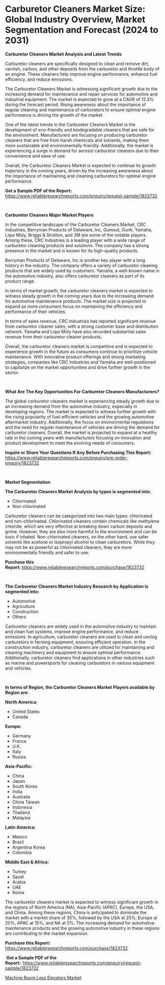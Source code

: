 <p><h1>Carburetor Cleaners Market Size: Global Industry Overview, Market Segmentation and Forecast (2024 to 2031)</h1></p><p><strong>Carburetor Cleaners Market Analysis and Latest Trends</strong></p>
<p><p>Carburetor cleaners are specifically designed to clean and remove dirt, varnish, carbon, and other deposits from the carburetor and throttle body of an engine. These cleaners help improve engine performance, enhance fuel efficiency, and reduce emissions.</p><p>The Carburetor Cleaners Market is witnessing significant growth due to the increasing demand for maintenance and repair services for automotive and industrial equipment. The market is expected to grow at a CAGR of 12.3% during the forecast period. Rising awareness about the importance of regular cleaning and maintenance of carburetors to ensure optimal engine performance is driving the growth of the market.</p><p>One of the latest trends in the Carburetor Cleaners Market is the development of eco-friendly and biodegradable cleaners that are safe for the environment. Manufacturers are focusing on producing carburetor cleaners that are free from harsh chemicals and solvents, making them more sustainable and environmentally friendly. Additionally, the market is experiencing a surge in demand for aerosol carburetor cleaners due to their convenience and ease of use.</p><p>Overall, the Carburetor Cleaners Market is expected to continue its growth trajectory in the coming years, driven by the increasing awareness about the importance of maintaining and cleaning carburetors for optimal engine performance.</p></p>
<p><strong>Get a Sample PDF of the Report:&nbsp;</strong> <a href="https://www.reliableresearchreports.com/enquiry/request-sample/1823732">https://www.reliableresearchreports.com/enquiry/request-sample/1823732</a></p>
<p>&nbsp;</p>
<p><strong>Carburetor Cleaners Major Market Players</strong></p>
<p><p>In the competitive landscape of the Carburetor Cleaners Market, CRC industries, Berryman Products of Delaware, Inc, Gumout, Gunk, Yamaha, Liqui Moly, Briggs & Stratton, and 3M are some of the notable players. Among these, CRC Industries is a leading player with a wide range of carburetor cleaning products and solutions. The company has a strong presence in the market and is known for its high-quality products.</p><p>Berryman Products of Delaware, Inc is another key player with a long history in the industry. The company offers a variety of carburetor cleaning products that are widely used by customers. Yamaha, a well-known name in the automotive industry, also offers carburetor cleaners as part of its product range.</p><p>In terms of market growth, the carburetor cleaners market is expected to witness steady growth in the coming years due to the increasing demand for automotive maintenance products. The market size is projected to expand as more consumers focus on maintaining the efficiency and performance of their vehicles.</p><p>In terms of sales revenue, CRC Industries has reported significant revenue from carburetor cleaner sales, with a strong customer base and distribution network. Yamaha and Liqui Moly have also recorded substantial sales revenue from their carburetor cleaner products.</p><p>Overall, the carburetor cleaners market is competitive and is expected to experience growth in the future as consumers continue to prioritize vehicle maintenance. With innovative product offerings and strong marketing strategies, companies like CRC Industries and Yamaha are well-positioned to capitalize on the market opportunities and drive further growth in the sector.</p></p>
<p>&nbsp;</p>
<p><strong>What Are The Key Opportunities For Carburetor Cleaners Manufacturers?</strong></p>
<p><p>The global carburetor cleaners market is experiencing steady growth due to an increasing demand from the automotive industry, especially in developing regions. The market is expected to witness further growth with the rising popularity of fuel-efficient vehicles and the growing automotive aftermarket industry. Additionally, the focus on environmental regulations and the need for regular maintenance of vehicles are driving the demand for carburetor cleaners. Overall, the market is projected to expand at a healthy rate in the coming years with manufacturers focusing on innovation and product development to meet the evolving needs of consumers.</p></p>
<p><strong>Inquire or Share Your Questions If Any Before Purchasing This Report:</strong> <a href="https://www.reliableresearchreports.com/enquiry/pre-order-enquiry/1823732">https://www.reliableresearchreports.com/enquiry/pre-order-enquiry/1823732</a></p>
<p>&nbsp;</p>
<p><strong>Market Segmentation</strong></p>
<p><strong>The Carburetor Cleaners Market Analysis by types is segmented into:</strong></p>
<p><ul><li>Chlorinated</li><li>Non-chlorinated</li></ul></p>
<p><p>Carburetor cleaners can be categorized into two main types: chlorinated and non-chlorinated. Chlorinated cleaners contain chemicals like methylene chloride, which are very effective at breaking down carbon deposits and grime. However, they are also more harmful to the environment and can be toxic if inhaled. Non-chlorinated cleaners, on the other hand, use safer solvents like acetone or isopropyl alcohol to clean carburetors. While they may not be as powerful as chlorinated cleaners, they are more environmentally friendly and safer to use.</p></p>
<p><strong>Purchase this Report:&nbsp;</strong><a href="https://www.reliableresearchreports.com/purchase/1823732">https://www.reliableresearchreports.com/purchase/1823732</a></p>
<p>&nbsp;</p>
<p><strong>The Carburetor Cleaners Market Industry Research by Application is segmented into:</strong></p>
<p><ul><li>Automotive</li><li>Agriculture</li><li>Construction</li><li>Others</li></ul></p>
<p><p>Carburetor cleaners are widely used in the automotive industry to maintain and clean fuel systems, improve engine performance, and reduce emissions. In agriculture, carburetor cleaners are used to clean and unclog carburetors in farming equipment, ensuring efficient operation. In the construction industry, carburetor cleaners are utilized for maintaining and cleaning machinery and equipment to ensure optimal performance. Additionally, carburetor cleaners find applications in other industries such as marine and powersports for cleaning carburetors in various equipment and vehicles.</p></p>
<p>&nbsp;</p>
<p><strong>In terms of Region, the Carburetor Cleaners Market Players available by Region are:</strong></p>
<p>
    <p> <strong> North America: </strong>
        <ul>
            <li>United States</li>
            <li>Canada</li>
        </ul>
        </p> 
    <p> <strong> Europe: </strong>
        <ul>
            <li>Germany</li>
            <li>France</li>
            <li>U.K.</li>
            <li>Italy</li>
            <li>Russia</li>
        </ul>
        </p> 
    <p> <strong> Asia-Pacific: </strong>
        <ul>
            <li>China</li>
            <li>Japan</li>
            <li>South Korea</li>
            <li>India</li>
            <li>Australia</li>
            <li>China Taiwan</li>
            <li>Indonesia</li>
            <li>Thailand</li>
            <li>Malaysia</li>
        </ul>
        </p> 
    <p> <strong> Latin America: </strong>
        <ul>
            <li>Mexico</li>
            <li>Brazil</li>
            <li>Argentina Korea</li>
            <li>Colombia</li>
        </ul>
        </p> 
    <p> <strong> Middle East & Africa: </strong>
        <ul>
            <li>Turkey</li>
            <li>Saudi</li>
            <li>Arabia</li>
            <li>UAE</li>
            <li>Korea</li>
        </ul>
    </p>
    </p>
<p><p>The carburetor cleaners market is expected to witness significant growth in the regions of North America (NA), Asia-Pacific (APAC), Europe, the USA, and China. Among these regions, China is anticipated to dominate the market with a market share of 35%, followed by the USA at 25%, Europe at 20%, APAC at 15%, and NA at 5%. The increasing demand for automotive maintenance products and the growing automotive industry in these regions are contributing to the market expansion.</p></p>
<p><strong>Purchase this Report: </strong><a href="https://www.reliableresearchreports.com/purchase/1823732">https://www.reliableresearchreports.com/purchase/1823732</a></p>
<p>&nbsp;<strong>Get a Sample PDF of the Report:&nbsp;&nbsp;</strong><a href="https://www.reliableresearchreports.com/enquiry/request-sample/1823732">https://www.reliableresearchreports.com/enquiry/request-sample/1823732</a></p>
<p><strong></strong></p>
<p><p><a href="https://confirmed-shield-e13.notion.site/Insights-into-Machine-Room-Less-Elevators-Market-Size-Analysing-Market-Share-Trends-and-Growth-fr-3ae94ba4bfa8488fac1b2674e7e5878a">Machine Room Less Elevators Market</a></p></p>